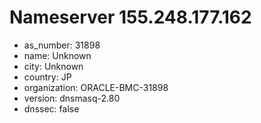 # Nameserver 155.248.177.162

* as_number: 31898
* name: Unknown
* city: Unknown
* country: JP
* organization: ORACLE-BMC-31898
* version: dnsmasq-2.80
* dnssec: false
